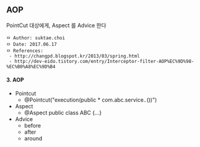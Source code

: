 ## AOP
PointCut 대상에게, Aspect 를 Advice 한다

```
ㅁ Author: suktae.choi
ㅁ Date: 2017.06.17
ㅁ References:
 - http://changpd.blogspot.kr/2013/03/spring.html
 - http://dev-eido.tistory.com/entry/Interceptor-filter-AOP%EC%9D%98-%EC%B0%A8%EC%9D%B4
```

#### 3. AOP
- Pointcut
  - @Pointcut("execution(public * com.abc.service.*.*())")
- Aspect
  - @Aspect public class ABC {...}
- Advice
  - before
  - after
  - around

